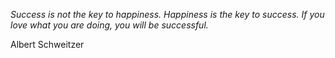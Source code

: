 <i>Success is not the key to happiness. Happiness is the key to success. If you love what you are doing, you will be successful. </i>

Albert Schweitzer